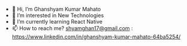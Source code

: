 - 👋 Hi, I’m Ghanshyam Kumar Mahato
- 👀 I’m interested in New Technologies
- 🌱 I’m currently learning React Native
- 📫 How to reach me? shyamghan17@gmail.com : https://www.linkedin.com/in/ghanshyam-kumar-mahato-64ba5254/

<!---
shyamghan17/shyamghan17 is a ✨ special ✨ repository because its `README.md` (this file) appears on your GitHub profile.
You can click the Preview link to take a look at your changes.
--->
